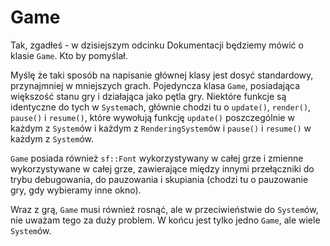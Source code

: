 # Game

Tak, zgadłeś - w dzisiejszym odcinku Dokumentacji będziemy mówić o klasie `Game`. Kto by pomyślał.

Myślę że taki sposób na napisanie głównej klasy jest dosyć standardowy, przynajmniej w mniejszych grach. Pojedyncza klasa `Game`, posiadająca większość stanu gry i działająca jako pętla gry. Niektóre funkcje są identyczne do tych w `System`ach, głównie chodzi tu o `update()`, `render()`, `pause()` i `resume()`, które wywołują funkcję `update()` poszczególnie w każdym z `System`ów i każdym z `RenderingSystem`ów i `pause()` i `resume()` w każdym z `System`ów.

`Game` posiada również `sf::Font` wykorzystywany w całej grze i zmienne wykorzystywane w całej grze, zawierające między innymi przełączniki do trybu debugowania, do pauzowania i skupiania (chodzi tu o pauzowanie gry, gdy wybieramy inne okno).

Wraz z grą, `Game` musi również rosnąć, ale w przeciwieństwie do `System`ów, nie uważam tego za duży problem. W końcu jest tylko jedno `Game`, ale wiele `System`ów.
